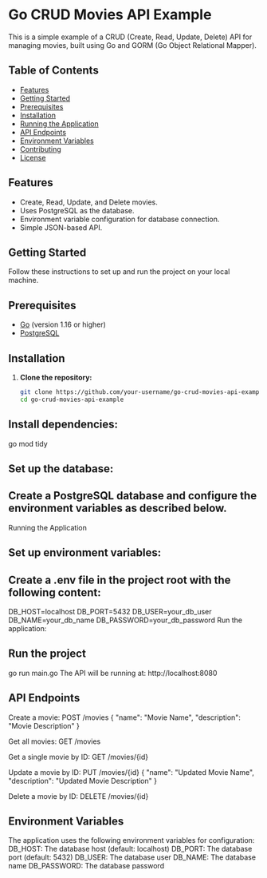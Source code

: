 # Go CRUD Movies API Example
This is a simple example of a CRUD (Create, Read, Update, Delete) API for managing movies, built using Go and GORM (Go Object Relational Mapper).

## Table of Contents
- [Features](#features)
- [Getting Started](#getting-started)
- [Prerequisites](#prerequisites)
- [Installation](#installation)
- [Running the Application](#running-the-application)
- [API Endpoints](#api-endpoints)
- [Environment Variables](#environment-variables)
- [Contributing](#contributing)
- [License](#license)

## Features
- Create, Read, Update, and Delete movies.
- Uses PostgreSQL as the database.
- Environment variable configuration for database connection.
- Simple JSON-based API.

## Getting Started
Follow these instructions to set up and run the project on your local machine.

## Prerequisites
- [Go](https://golang.org/dl/) (version 1.16 or higher)
- [PostgreSQL](https://www.postgresql.org/download/)

## Installation
1. **Clone the repository:**

   ```sh
   git clone https://github.com/your-username/go-crud-movies-api-example.git
   cd go-crud-movies-api-example
## Install dependencies:
go mod tidy

## Set up the database:
## Create a PostgreSQL database and configure the environment variables as described below.
Running the Application

## Set up environment variables:
## Create a .env file in the project root with the following content:
DB_HOST=localhost
DB_PORT=5432
DB_USER=your_db_user
DB_NAME=your_db_name
DB_PASSWORD=your_db_password
Run the application:

## Run the project
go run main.go
The API will be running at:
http://localhost:8080


## API Endpoints
Create a movie:
POST /movies
{
  "name": "Movie Name",
  "description": "Movie Description"
}

Get all movies:
GET /movies

Get a single movie by ID:
GET /movies/{id}

Update a movie by ID:
PUT /movies/{id}
{
  "name": "Updated Movie Name",
  "description": "Updated Movie Description"
}

Delete a movie by ID:
DELETE /movies/{id}

## Environment Variables
The application uses the following environment variables for configuration:
DB_HOST: The database host (default: localhost)
DB_PORT: The database port (default: 5432)
DB_USER: The database user
DB_NAME: The database name
DB_PASSWORD: The database password
